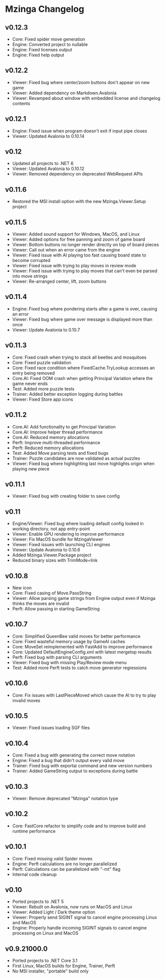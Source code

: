# Mzinga Changelog #

## v0.12.3 ##

* Core: Fixed spider move generation
* Engine: Converted project to nullable
* Engine: Fixed licenses output
* Engine: Fixed help output

## v0.12.2 ##

* Viewer: Fixed bug where center/zoom buttons don't appear on new game
* Viewer: Added dependency on Markdown.Avalonia
* Viewer: Revamped about window with embedded license and changelog contents

## v0.12.1 ##

* Engine: Fixed issue when program doesn't exit if input pipe closes
* Viewer: Updated Avalonia to 0.10.14

## v0.12 ##

* Updated all projects to .NET 6
* Viewer: Updated Avalonia to 0.10.12
* Viewer: Removed dependency on deprecated WebRequest APIs

## v0.11.6 ##

* Restored the MSI install option with the new Mzinga.Viewer.Setup project

## v0.11.5 ##

* Viewer: Added sound support for Windows, MacOS, and Linux
* Viewer: Added options for free panning and zoom of game board
* Viewer: Bottom buttons no longer render directly on top of board pieces
* Viewer: Call out when an error came from the engine
* Viewer: Fixed issue with AI playing too fast causing board state to become corrupted
* Viewer: Fixed issue with trying to play moves in review mode
* Viewer: Fixed issue with trying to play moves that can't even be parsed into move strings
* Viewer: Re-arranged center, lift, zoom buttons

## v0.11.4 ##

* Engine: Fixed bug where pondering starts after a game is over, causing an error
* Viewer: Fixed bug where game over message is displayed more than once
* Viewer: Update Avalonia to 0.10.7

## v0.11.3 ##

* Core: Fixed crash when trying to stack all beetles and mosquitoes
* Core: Fixed puzzle validation
* Core: Fixed race condition where FixedCache.TryLookup accesses an entry being removed
* Core.AI: Fixed OOM crash when getting Principal Variation where the game never ends
* Test: Added more puzzle tests
* Trainer: Added better exception logging during battles
* Viewer: Fixed Store app icons

## v0.11.2 ##

* Core.AI: Add functionality to get Principal Variation
* Core.AI: Improve helper thread performance
* Core.AI: Reduced memory allocations
* Perft: Improve multi-threaded performance
* Perft: Reduced memory allocations
* Test: Added Move parsing tests and fixed bugs
* Trainer: Puzzle candidates are now validated as actual puzzles
* Viewer: Fixed bug where highlighting last move highlights origin when playing new piece

## v0.11.1 ##

* Viewer: Fixed bug with creating folder to save config

## v0.11 ##

* Engine/Viewer: Fixed bug where loading default config looked in working directory, not app entry-point
* Viewer: Enable GPU rendering to improve performance
* Viewer: Fix MacOS bundle for MzingaViewer
* Viewer: Fixed issues with launching CLI engines
* Viewer: Update Avalonia to 0.10.6
* Added Mzinga.Viewer.Package project
* Reduced binary sizes with TrimMode=link

## v0.10.8 ##

* New icon
* Core: Fixed casing of Move.PassString
* Viewer: Allow parsing game strings from Engine output even if Mzinga thinks the moves are invalid
* Perft: Allow passing in starting GameString

## v0.10.7 ##

* Core: Simplified QueenBee valid moves for better performance
* Core: Fixed wasteful memory usage by GameAI caches
* Core: MoveSet reimplemented with FastAdd to improve performance
* Core: Updated DefaultEngineConfig.xml with latest mergetop results
* Perft: Fixed bug with parsing CLI arguments
* Viewer: Fixed bug with missing Play/Review mode menu
* Test: Added more Perft tests to catch move generator regressions

## v0.10.6 ##

* Core: Fix issues with LastPieceMoved which cause the AI to try to play invalid moves

## v0.10.5 ##

* Viewer: Fixed issues loading SGF files

## v0.10.4 ##

* Core: Fixed a bug with generating the correct move notation
* Engine: Fixed a bug that didn't output every valid move
* Trainer: Fixed bug with exportai command and new version numbers
* Trainer: Added GameString output to exceptions during battle

## v0.10.3 ##

* Viewer: Remove deprecated "Mzinga" notation type

## v0.10.2 ##

* Core: FastCore refactor to simplify code and to improve build and runtime performance

## v0.10.1 ##

* Core: Fixed missing valid Spider moves
* Engine: Perft calculations are no longer parallelized
* Perft: Calculations can be parallelized with "-mt" flag
* Internal code cleanup

## v0.10 ##

* Ported projects to .NET 5
* Viewer: Rebuilt on Avalonia, now runs on MacOS and Linux
* Viewer: Added Light / Dark theme option
* Viewer: Properly send SIGINT signal to cancel engine processing Linux and MacOS
* Engine: Properly handle incoming SIGINT signals to cancel engine processing on Linux and MacOS

## v0.9.21000.0 ##

* Ported projects to .NET Core 3.1
* First Linux, MacOS builds for Engine, Trainer, Perft
* No MSI installer, "portable" build only
